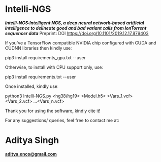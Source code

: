# Intelli-NGS
***Intelli-NGS:Intelligent NGS, a deep neural network-based artificial intelligence to delineate good and bad variant calls from IonTorrent sequencer data***
Preprint: DOI https://doi.org/10.1101/2019.12.17.879403

If you've a TensorFlow compatible NVIDIA chip configured with CUDA and CUDNN libraries then kindly use:

pip3 install requirements_gpu.txt --user

Otherwise, to install with CPU support only, use:

pip3 install requirements.txt --user

Once installed, kindly use:

python3 Intelli-NGS.py <hg38/hg19> <Model.h5> <Vars_1.vcf> <Vars_2.vcf> ...<Vars_n.vcf>

Thank you for using the software, kindly cite it!

For any suggestions/ queries, feel free to contact me at:

# Aditya Singh

**aditya.onco@gmail.com**
